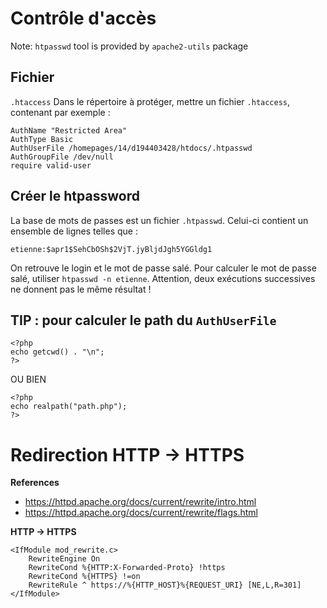 # Contrôle d'accès 
Note: `htpasswd` tool is provided by `apache2-utils` package
## Fichier 
`.htaccess`
Dans le répertoire à protéger, mettre un fichier `.htaccess`, contenant par exemple :

```
AuthName "Restricted Area" 
AuthType Basic 
AuthUserFile /homepages/14/d194403428/htdocs/.htpasswd 
AuthGroupFile /dev/null 
require valid-user
```
## Créer le htpassword 
La base de mots de passes est un fichier `.htpasswd`. Celui-ci contient un ensemble de lignes telles que :

`etienne:$apr1$SehCbOSh$2VjT.jyBljdJgh5YGGldg1`

On retrouve le login et le mot de passe salé. Pour calculer le mot de passe salé, utiliser `htpasswd -n etienne`.
Attention, deux exécutions successives ne donnent pas le même résultat !
## TIP : pour calculer le path du `AuthUserFile` 
```
<?php
echo getcwd() . "\n";
?>
```

OU BIEN

```
<?php
echo realpath("path.php");
?>
```
# Redirection HTTP → HTTPS 
**References**
* https://httpd.apache.org/docs/current/rewrite/intro.html
* https://httpd.apache.org/docs/current/rewrite/flags.html

**HTTP → HTTPS**
```
<IfModule mod_rewrite.c>
	RewriteEngine On
	RewriteCond %{HTTP:X-Forwarded-Proto} !https
	RewriteCond %{HTTPS} !=on
	RewriteRule ^ https://%{HTTP_HOST}%{REQUEST_URI} [NE,L,R=301]
</IfModule>
```
